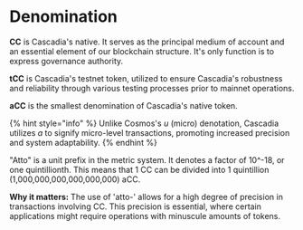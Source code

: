 # Denomination

**CC** is Cascadia's native. It serves as the principal medium of account and an essential element of our blockchain structure.  It's only function is to express governance authority.

**tCC** is Cascadia's testnet token, utilized to ensure Cascadia's robustness and reliability through various testing processes prior to mainnet operations.

**aCC** is the smallest denomination of Cascadia's native token.&#x20;

{% hint style="info" %}
Unlike Cosmos's _u_ (micro) denotation, Cascadia utilizes _a_ to signify micro-level transactions, promoting increased precision and system adaptability.
{% endhint %}

"Atto" is a unit prefix in the metric system. It denotes a factor of 10^-18, or one quintillionth. This means that 1 CC can be divided into 1 quintillion (1,000,000,000,000,000,000) aCC.

**Why it matters:** The use of 'atto-' allows for a high degree of precision in transactions involving CC. This precision is essential, where certain applications might require operations with minuscule amounts of tokens.
